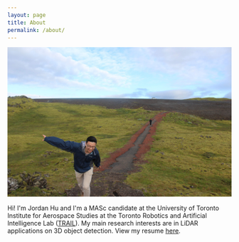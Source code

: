 ```yaml
---
layout: page
title: About
permalink: /about/
---
```


![portrait](/images/about/me.jpg)

Hi! I'm Jordan Hu and I'm a MASc candidate at the University of Toronto Institute for Aerospace Studies at the Toronto Robotics and Artificial Intelligence Lab ([TRAIL](https://www.trailab.utias.utoronto.ca/)). My main research interests are in LiDAR applications on 3D object detection. View my resume [here](https://www.dropbox.com/s/vhigm59bsbdcq0u/Resume8.0.pdf?dl=0).